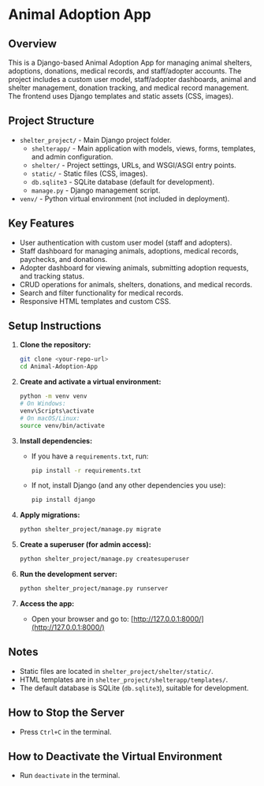 # Animal Adoption App

## Overview
This is a Django-based Animal Adoption App for managing animal shelters, adoptions, donations, medical records, and staff/adopter accounts. The project includes a custom user model, staff/adopter dashboards, animal and shelter management, donation tracking, and medical record management. The frontend uses Django templates and static assets (CSS, images).

## Project Structure
- `shelter_project/` - Main Django project folder.
  - `shelterapp/` - Main application with models, views, forms, templates, and admin configuration.
  - `shelter/` - Project settings, URLs, and WSGI/ASGI entry points.
  - `static/` - Static files (CSS, images).
  - `db.sqlite3` - SQLite database (default for development).
  - `manage.py` - Django management script.
- `venv/` - Python virtual environment (not included in deployment).

## Key Features
- User authentication with custom user model (staff and adopters).
- Staff dashboard for managing animals, adoptions, medical records, paychecks, and donations.
- Adopter dashboard for viewing animals, submitting adoption requests, and tracking status.
- CRUD operations for animals, shelters, donations, and medical records.
- Search and filter functionality for medical records.
- Responsive HTML templates and custom CSS.

## Setup Instructions

1. **Clone the repository:**
   ```sh
   git clone <your-repo-url>
   cd Animal-Adoption-App
   ```

2. **Create and activate a virtual environment:**
   ```sh
   python -m venv venv
   # On Windows:
   venv\Scripts\activate
   # On macOS/Linux:
   source venv/bin/activate
   ```

3. **Install dependencies:**
   - If you have a `requirements.txt`, run:
     ```sh
     pip install -r requirements.txt
     ```
   - If not, install Django (and any other dependencies you use):
     ```sh
     pip install django
     ```

4. **Apply migrations:**
   ```sh
   python shelter_project/manage.py migrate
   ```

5. **Create a superuser (for admin access):**
   ```sh
   python shelter_project/manage.py createsuperuser
   ```

6. **Run the development server:**
   ```sh
   python shelter_project/manage.py runserver
   ```

7. **Access the app:**
   - Open your browser and go to: [http://127.0.0.1:8000/](http://127.0.0.1:8000/)

## Notes
- Static files are located in `shelter_project/shelter/static/`.
- HTML templates are in `shelter_project/shelterapp/templates/`.
- The default database is SQLite (`db.sqlite3`), suitable for development.

## How to Stop the Server
- Press `Ctrl+C` in the terminal.

## How to Deactivate the Virtual Environment
- Run `deactivate` in the terminal.
